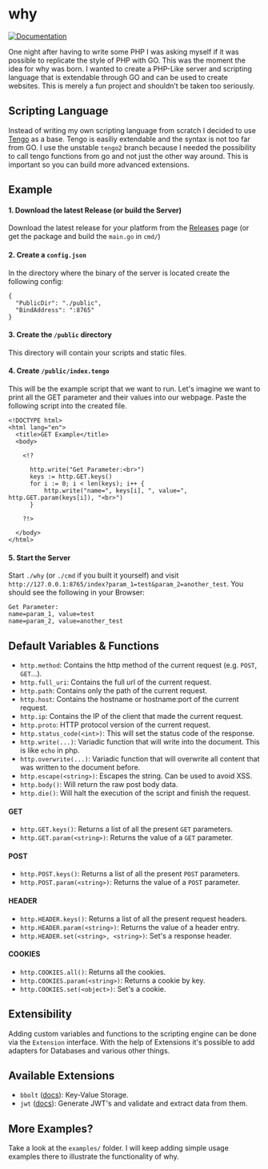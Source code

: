 # why
[![Documentation](https://godoc.org/github.com/BigJk/why?status.svg)](http://godoc.org/github.com/BigJk/why)

One night after having to write some PHP I was asking myself if it was possible to replicate the style of PHP with GO. This was the moment the idea for why was born. I wanted to create a PHP-Like server and scripting language that is extendable through GO and can be used to create websites. This is merely a fun project and shouldn’t be taken too seriously.

## Scripting Language

Instead of writing my own scripting language from scratch I decided to use [Tengo](https://github.com/d5/tengo) as a base. Tengo is easiliy extendable and the syntax is not too far from GO. I use the unstable ``tengo2`` branch because I needed the possibility to call tengo functions from go and not just the other way around. This is important so you can build more advanced extensions.

## Example

#### 1. Download the latest Release (or build the Server)

Download the latest release for your platform from the [Releases](https://github.com/BigJk/why/releases) page (or get the package and build the ``main.go`` in ``cmd/``)

#### 2. Create a ``config.json``

In the directory where the binary of the server is located create the following config:

```
{
  "PublicDir": "./public",
  "BindAddress": ":8765"
}
```

#### 3. Create the ``/public`` directory

This directory will contain your scripts and static files.

#### 4. Create ``/public/index.tengo``

This will be the example script that we want to run. Let's imagine we want to print all the GET parameter and their values into our webpage. Paste the following script into the created file.

```
<!DOCTYPE html>
<html lang="en">
  <title>GET Example</title>
  <body>

    <!?
    
      http.write("Get Parameter:<br>")
      keys := http.GET.keys()
      for i := 0; i < len(keys); i++ {
          http.write("name=", keys[i], ", value=", http.GET.param(keys[i]), "<br>")
      }

    ?!>
    
  </body>
</html>
```

#### 5. Start the Server

Start ``./why`` (or ``./cmd`` if you built it yourself) and visit ``http://127.0.0.1:8765/index?param_1=test&param_2=another_test``. You should see the following in your Browser:
```
Get Parameter:
name=param_1, value=test
name=param_2, value=another_test
```

## Default Variables & Functions

- ``http.method``: Contains the http method of the current request (e.g. ``POST``, ``GET``...).
- ``http.full_uri``: Contains the full url of the current request.
- ``http.path``: Contains only the path of the current request.
- ``http.host``: Contains the hostname or hostname:port of the current request.
- ``http.ip``: Contains the IP of the client that made the current request.
- ``http.proto``: HTTP protocol version of the current request.
- ``http.status_code(<int>)``: This will set the status code of the response.
- ``http.write(...)``: Variadic function that will write into the document. This is like ``echo`` in php.
- ``http.overwrite(...)``: Variadic function that will overwrite all content that was written to the document before.
- ``http.escape(<string>)``: Escapes the string. Can be used to avoid XSS.
- ``http.body()``: Will return the raw post body data.
- ``http.die()``: Will halt the execution of the script and finish the request.

#### GET

- ``http.GET.keys()``: Returns a list of all the present ``GET`` parameters.
- ``http.GET.param(<string>)``: Returns the value of a ``GET`` parameter.

#### POST

- ``http.POST.keys()``: Returns a list of all the present ``POST`` parameters.
- ``http.POST.param(<string>)``: Returns the value of a ``POST`` parameter.

#### HEADER

- ``http.HEADER.keys()``: Returns a list of all the present request headers.
- ``http.HEADER.param(<string>)``: Returns the value of a header entry.
- ``http.HEADER.set(<string>, <string>)``: Set's a response header.

#### COOKIES

- ``http.COOKIES.all()``: Returns all the cookies.
- ``http.COOKIES.param(<string>)``: Returns a cookie by key.
- ``http.COOKIES.set(<object>)``: Set's a cookie.

## Extensibility

Adding custom variables and functions to the scripting engine can be done via the ``Extension`` interface. With the help of Extensions it's possible to add adapters for Databases and various other things.

## Available Extensions

- ``bbolt`` ([docs](https://godoc.org/github.com/BigJk/why/extensions/bbolt)): Key-Value Storage.
- ``jwt`` ([docs](https://godoc.org/github.com/BigJk/why/extensions/jwt)): Generate JWT's and validate and extract data from them.

## More Examples?

Take a look at the ``examples/`` folder. I will keep adding simple usage examples there to illustrate the functionality of why.
